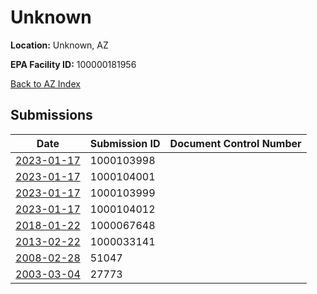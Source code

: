 # Unknown

**Location:** Unknown, AZ

**EPA Facility ID:** 100000181956

[Back to AZ Index](../../index.md)

## Submissions

| Date | Submission ID | Document Control Number |
|------|--------------|-------------------------|
| [2023-01-17](submissions/1000103998.md) | 1000103998 |  |
| [2023-01-17](submissions/1000104001.md) | 1000104001 |  |
| [2023-01-17](submissions/1000103999.md) | 1000103999 |  |
| [2023-01-17](submissions/1000104012.md) | 1000104012 |  |
| [2018-01-22](submissions/1000067648.md) | 1000067648 |  |
| [2013-02-22](submissions/1000033141.md) | 1000033141 |  |
| [2008-02-28](submissions/51047.md) | 51047 |  |
| [2003-03-04](submissions/27773.md) | 27773 |  |
